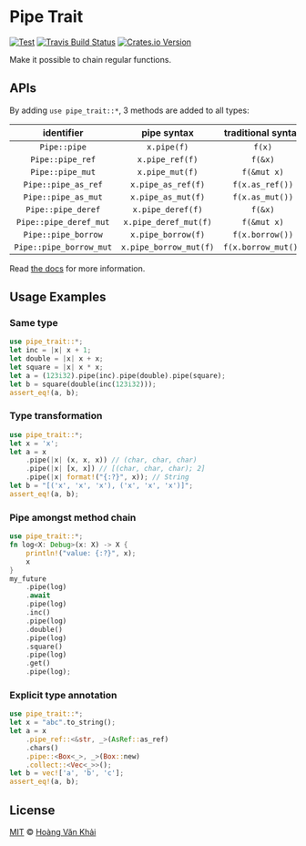 # Pipe Trait

[![Test](https://github.com/KSXGitHub/pipe-trait/workflows/Test/badge.svg)](https://github.com/KSXGitHub/pipe-trait/actions?query=workflow%3ATest)
[![Travis Build Status](https://img.shields.io/travis/KSXGitHub/pipe-trait/master?label=build&logo=travis)](https://travis-ci.org/KSXGitHub/pipe-trait)
[![Crates.io Version](https://img.shields.io/crates/v/pipe-trait?logo=rust)](https://crates.io/crates/pipe-trait)

Make it possible to chain regular functions.

## APIs

By adding `use pipe_trait::*`, 3 methods are added to all types:

|        identifier       |       pipe syntax      |  traditional syntax |
|:-----------------------:|:----------------------:|:-------------------:|
| `Pipe::pipe`            | `x.pipe(f)`            | `f(x)`              |
| `Pipe::pipe_ref`        | `x.pipe_ref(f)`        | `f(&x)`             |
| `Pipe::pipe_mut`        | `x.pipe_mut(f)`        | `f(&mut x)`         |
| `Pipe::pipe_as_ref`     | `x.pipe_as_ref(f)`     | `f(x.as_ref())`     |
| `Pipe::pipe_as_mut`     | `x.pipe_as_mut(f)`     | `f(x.as_mut())`     |
| `Pipe::pipe_deref`      | `x.pipe_deref(f)`      | `f(&x)`             |
| `Pipe::pipe_deref_mut`  | `x.pipe_deref_mut(f)`  | `f(&mut x)`         |
| `Pipe::pipe_borrow`     | `x.pipe_borrow(f)`     | `f(x.borrow())`     |
| `Pipe::pipe_borrow_mut` | `x.pipe_borrow_mut(f)` | `f(x.borrow_mut())` |

Read [the docs](https://docs.rs/pipe-trait) for more information.

## Usage Examples

### Same type

```rust
use pipe_trait::*;
let inc = |x| x + 1;
let double = |x| x + x;
let square = |x| x * x;
let a = (123i32).pipe(inc).pipe(double).pipe(square);
let b = square(double(inc(123i32)));
assert_eq!(a, b);
```

### Type transformation

```rust
use pipe_trait::*;
let x = 'x';
let a = x
    .pipe(|x| (x, x, x)) // (char, char, char)
    .pipe(|x| [x, x]) // [(char, char, char); 2]
    .pipe(|x| format!("{:?}", x)); // String
let b = "[('x', 'x', 'x'), ('x', 'x', 'x')]";
assert_eq!(a, b);
```

### Pipe amongst method chain

```rust
use pipe_trait::*;
fn log<X: Debug>(x: X) -> X {
    println!("value: {:?}", x);
    x
}
my_future
    .pipe(log)
    .await
    .pipe(log)
    .inc()
    .pipe(log)
    .double()
    .pipe(log)
    .square()
    .pipe(log)
    .get()
    .pipe(log);
```

### Explicit type annotation

```rust
use pipe_trait::*;
let x = "abc".to_string();
let a = x
    .pipe_ref::<&str, _>(AsRef::as_ref)
    .chars()
    .pipe::<Box<_>, _>(Box::new)
    .collect::<Vec<_>>();
let b = vec!['a', 'b', 'c'];
assert_eq!(a, b);
```

## License

[MIT](https://git.io/JfgHW) © [Hoàng Văn Khải](https://github.com/KSXGitHub/)
